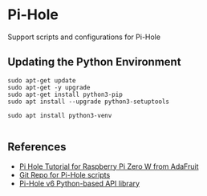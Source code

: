 # Pi-Hole
Support scripts and configurations for Pi-Hole


## Updating the Python Environment

```
sudo apt-get update
sudo apt-get -y upgrade
sudo apt-get install python3-pip
sudo apt install --upgrade python3-setuptools

sudo apt install python3-venv


```

## References

- [Pi Hole Tutorial for Raspberry Pi Zero W from AdaFruit](https://learn.adafruit.com/pi-hole-ad-blocker-with-pi-zero-w)
- [Git Repo for Pi-Hole scripts](https://github.com/adafruit/Adafruit_Learning_System_Guides/tree/main/Pi_Hole_Ad_Blocker)
- [Pi-Hole v6 Python-based API library](https://github.com/sbarbett/pihole6api)

